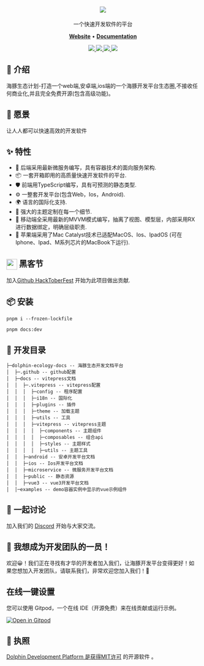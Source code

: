 <h1 align="center">
   <b>
        <a href="https://axios-http.com"><img src="https://godolphinx.org/images/dolphin-platform-logo.svg" /></a><br>
    </b>
</h1>

<p align="center"> 一个快速开发软件的平台 </p>

<p align="center">
    <a href="https://godolphinx.org/"><b>Website</b></a> •
    <a href="https://godolphinx.org/microservice/description.html"><b>Documentation</b></a>
</p>

<div align="center">
  <a href="https://github.com/wangxiang4/dolphin-ecology-docs/actions">
    <img src="https://github.com/wangxiang4/dolphin-ecology-docs/workflows/Deploy%20Docs/badge.svg">
  </a>
  <a href="https://godolphinx.org">
    <img src="https://img.shields.io/npm/l/vue.svg?sanitize=true">
  </a>
  <a href="https://gitpod.io/#https://github.com/wangxiang4/dolphin-ecology-docs">
    <img src="https://img.shields.io/badge/Gitpod-Ready--to--Code-blue?logo=gitpod&style=flat-square">
  </a>
  <a href="https://discord.gg/DREuQWrRYQ">
    <img src="https://img.shields.io/badge/chat-on%20discord-7289da.svg?sanitize=true"/>
  </a>
</div>

## 🐬 介绍
海豚生态计划-打造一个web端,安卓端,ios端的一个海豚开发平台生态圈,不接收任何商业化,并且完全免费开源(包含高级功能)。

## 💪 愿景
让人人都可以快速高效的开发软件

## ✨ 特性
- 🌈 后端采用最新微服务编写，具有容器技术的面向服务架构.
- 📦 一套开箱即用的高质量快速开发软件的平台.
- 🛡 前端用TypeScript编写，具有可预测的静态类型.
- ⚙️ 一整套开发平台(包含Web，Ios，Android).
- 🌍 语言的国际化支持.
- 🎨 强大的主题定制在每一个细节.
- 📱 移动端全采用最新的MVVM模式编写，抽离了视图、模型层，内部采用RX进行数据绑定，明确层级职责.
- 🍎 苹果端采用了Mac Catalyst技术已适配MacOS、Ios、IpadOS (可在Iphone、Ipad、M系列芯片的MacBook下运行).

## <img width="28" style="vertical-align:middle" src="https://godolphinx.org/images/hacktoberfest-logo.svg"> 黑客节
加入[Github HackToberFest](https://hacktoberfest.com/) 开始为此项目做出贡献.

## 📦 安装

```
pnpm i --frozen-lockfile
```

```
pnpm docs:dev
```

## 🔨 开发目录

```
├─dolphin-ecology-docs -- 海豚生态开发文档平台
│  ├─.github -- github配置
│  ├─docs -- vitepress文档
│  │  ├─.vitepress -- vitepress配置
│  │  │  ├─config -- 程序配置 
│  │  │  ├─i18n -- 国际化
│  │  │  ├─plugins -- 插件
│  │  │  ├─theme -- 加载主题
│  │  │  ├─utils -- 工具
│  │  │  ├─vitepress -- vitepress主题
│  │  │  │  ├─components -- 主题组件
│  │  │  │  ├─composables -- 组合api
│  │  │  │  ├─styles -- 主题样式
│  │  │  │  ├─utils -- 主题工具
│  │  ├─android -- 安卓开发平台文档
│  │  ├─ios -- Ios开发平台文档
│  │  ├─microservice -- 微服务开发平台文档
│  │  ├─public -- 静态资源
│  │  ├─vue3 -- vue3开发平台文档
│  │─examples -- demo容器实例中显示的vue示例组件
```


## 🤔 一起讨论
加入我们的 [Discord](https://discord.gg/DREuQWrRYQ) 开始与大家交流。

## 🤗 我想成为开发团队的一员！
欢迎😀！我们正在寻找有才华的开发者加入我们，让海豚开发平台变得更好！如果您想加入开发团队，请联系我们，非常欢迎您加入我们！💖

## 在线一键设置
您可以使用 Gitpod，一个在线 IDE（开源免费）来在线贡献或运行示例。

[![Open in Gitpod](https://gitpod.io/button/open-in-gitpod.svg)](https://gitpod.io/#https://github.com/wangxiang4/dolphin-ecology-docs)

## 📄 执照
[Dolphin Development Platform 是获得MIT许可](https://github.com/wangxiang4/dolphin-ecology-docs/blob/master/LICENSE) 的开源软件 。
